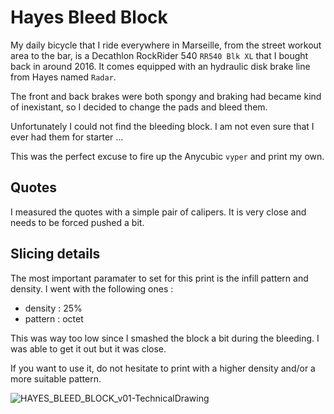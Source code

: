 # Hayes Bleed Block
My daily bicycle that I ride everywhere in Marseille, from the street workout 
area to the bar, is a Decathlon RockRider 540 ```RR540 Blk XL``` that I bought 
back in around 2016.
It comes equipped with an hydraulic disk brake line from Hayes named 
```Radar```.

The front and back brakes were both spongy and braking had became kind of
inexistant, so I decided to change the pads and bleed them.

Unfortunately I could not find the bleeding block. I am not even sure that I
ever had them for starter ...

This was the perfect excuse to fire up the Anycubic ```vyper``` and print my
own.

## Quotes
I measured the quotes with a simple pair of calipers. It is very close and needs
to be forced pushed a bit.

## Slicing details
The most important paramater to set for this print is the infill pattern and
density. I went with the following ones :
- density : 25%
- pattern : octet

This was way too low since I smashed the block a bit during the bleeding. I was
able to get it out but it was close.

If you want to use it, do not hesitate to print with a higher density and/or a
more suitable pattern.

![HAYES_BLEED_BLOCK_v01-TechnicalDrawing](HAYES_BLEED_BLOCK_v01-TechnicalDrawing.svg)